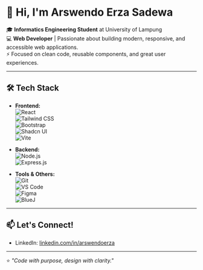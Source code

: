 # 👋 Hi, I'm Arswendo Erza Sadewa

🎓 **Informatics Engineering Student** at University of Lampung  
💻 **Web Developer** | Passionate about building modern, responsive, and accessible web applications.  
⚡ Focused on clean code, reusable components, and great user experiences.

---

## 🛠️ Tech Stack

- **Frontend:**  
  ![React](https://img.shields.io/badge/-React-61DAFB?logo=react&logoColor=white&style=flat-square)  
  ![Tailwind CSS](https://img.shields.io/badge/-Tailwind_CSS-38B2AC?logo=tailwind-css&logoColor=white&style=flat-square)  
  ![Bootstrap](https://img.shields.io/badge/-Bootstrap-7952B3?logo=bootstrap&logoColor=white&style=flat-square)  
  ![Shadcn UI](https://img.shields.io/badge/-Shadcn_UI-000000?style=flat-square)  
  ![Vite](https://img.shields.io/badge/-Vite-646CFF?logo=vite&logoColor=white&style=flat-square)

- **Backend:**  
  ![Node.js](https://img.shields.io/badge/-Node.js-339933?logo=node.js&logoColor=white&style=flat-square)  
  ![Express.js](https://img.shields.io/badge/-Express.js-000000?logo=express&logoColor=white&style=flat-square)

- **Tools & Others:**  
  ![Git](https://img.shields.io/badge/-Git-F05032?logo=git&logoColor=white&style=flat-square)  
  ![VS Code](https://img.shields.io/badge/-VS_Code-007ACC?logo=visual-studio-code&logoColor=white&style=flat-square)  
  ![Figma](https://img.shields.io/badge/-Figma-F24E1E?logo=figma&logoColor=white&style=flat-square)  
  ![BlueJ](https://img.shields.io/badge/-BlueJ-002A5C?style=flat-square)

---

## 📫 Let's Connect!

- LinkedIn: [linkedin.com/in/arswendoerza](https://linkedin.com/in/arswendoerza)

---

⭐️ _"Code with purpose, design with clarity."_
